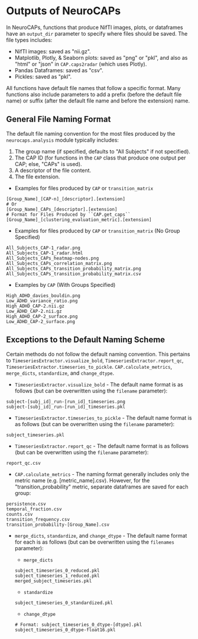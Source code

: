 # Outputs of NeuroCAPs

In NeuroCAPs, functions that produce NifTI images, plots, or dataframes have an ``output_dir`` parameter to specify
where files should be saved. The file types includes:

- NifTI images: saved as "nii.gz".
- Matplotlib, Plotly, & Seaborn plots: saved as "png" or "pkl", and also as "html" or "json" in `CAP.caps2radar`
(which uses Plotly).
- Pandas Dataframes: saved as "csv".
- Pickles: saved as "pkl".

All functions have default file names that follow a specific format. Many functions also include parameters to add a
prefix (before the default file name) or suffix (after the default file name and before the extension) name.

## General File Naming Format

The default file naming convention for the most files produced by the ``neurocaps.analysis`` module typically includes:

1. The group name (if specified, defaults to "All Subjects" if not specified).
2. The CAP ID (for functions in the ``CAP`` class that produce one output per CAP; else, "CAPs" is used).
3. A descriptor of the file content.
4. The file extension.

- Examples for files produced by ``CAP`` or ``transition_matrix``

```
[Group_Name]_[CAP-n]_[descriptor].[extension]
# Or
[Group_Name]_CAPs_[descriptor].[extension]
# Format for Files Produced by ``CAP.get_caps``
[Group_Name]_[clustering_evaluation_metric].[extension]
```

- Examples for files produced by ``CAP`` or ``transition_matrix`` (No Group Specified)

```
All_Subjects_CAP-1_radar.png
All_Subjects_CAP-1_radar.html
All_Subjects_CAPs_heatmap-nodes.png
All_Subjects_CAPs_correlation_matrix.png
All_Subjects_CAPs_transition_probability_matrix.png
All_Subjects_CAPs_transition_probability_matrix.csv
```

- Examples by ``CAP`` (With Groups Specified)

```
High_ADHD_davies_bouldin.png
Low_ADHD_variance_ratio.png
High_ADHD_CAP-2.nii.gz
Low_ADHD_CAP-2.nii.gz
High_ADHD_CAP-2_surface.png
Low_ADHD_CAP-2_surface.png
```

## Exceptions to the Default Naming Scheme

Certain methods do not follow the default naming convention. This pertains to `TimeseriesExtractor.visualize_bold`,
`TimeseriesExtractor.report_qc`, `TimeseriesExtractor.timeseries_to_pickle`. `CAP.calculate_metrics`, `merge_dicts`,
`standardize`, and `change_dtype`.

- `TimeseriesExtractor.visualize_bold` - The default name format is as follows (but can be overwritten using the
`filename` parameter):

```
subject-[subj_id]_run-[run_id]_timeseries.png
subject-[subj_id]_run-[run_id]_timeseries.pkl
```

- `TimeseriesExtractor.timeseries_to_pickle` - The default name format is as follows (but can be overwritten using the
`filename` parameter):

```
subject_timeseries.pkl
```

- `TimeseriesExtractor.report_qc` - The default name format is as follows (but can be overwritten using the
`filename` parameter):

```
report_qc.csv
```

- `CAP.calculate_metrics` - The naming format generally includes only the metric name (e.g. [metric_name].csv).
However, for the "transition_probability" metric, separate dataframes are saved for each group:

```
persistence.csv
temporal_fraction.csv
counts.csv
transition_frequency.csv
transition_probability-[Group_Name].csv
```
- `merge_dicts`, `standardize`, and `change_dtype` - The default name format for each is as follows (but can be
overwritten using the `filenames` parameter):

    - `merge_dicts`

    ```
    subject_timeseries_0_reduced.pkl
    subject_timeseries_1_reduced.pkl
    merged_subject_timeseries.pkl
    ```
    - `standardize`

    ```
    subject_timeseries_0_standardized.pkl
    ```
    - `change_dtype`

    ```
    # Format: subject_timeseries_0_dtype-[dtype].pkl
    subject_timeseries_0_dtype-float16.pkl
    ```
